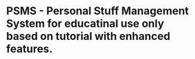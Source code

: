 # PSMS - Personal Stuff Management System for educatinal use only based on tutorial with enhanced features.
